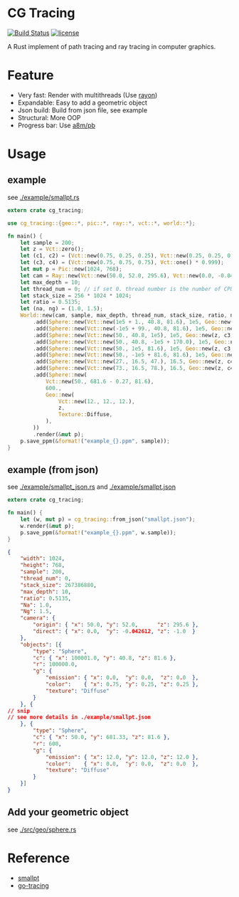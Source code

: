 # CG Tracing

[![Build Status](https://travis-ci.org/xalanq/cg_tracing.svg?branch=master)](https://travis-ci.org/xalanq/cg_tracing)
[![license](https://img.shields.io/badge/license-MIT-%23373737.svg)](https://raw.githubusercontent.com/xalanq/cg_tracing/master/LICENSE)

A Rust implement of path tracing and ray tracing in computer graphics.

# Feature

- Very fast: Render with multithreads (Use [rayon](https://github.com/rayon-rs/rayon/))
- Expandable: Easy to add a geometric object
- Json build: Build from json file, see example
- Structural: More OOP
- Progress bar: Use [a8m/pb](https://github.com/a8m/pb)

# Usage

## example

see [./example/smallpt.rs](./example/smallpt.rs)

```rust
extern crate cg_tracing;

use cg_tracing::{geo::*, pic::*, ray::*, vct::*, world::*};

fn main() {
    let sample = 200;
    let z = Vct::zero();
    let (c1, c2) = (Vct::new(0.75, 0.25, 0.25), Vct::new(0.25, 0.25, 0.75));
    let (c3, c4) = (Vct::new(0.75, 0.75, 0.75), Vct::one() * 0.999);
    let mut p = Pic::new(1024, 768);
    let cam = Ray::new(Vct::new(50.0, 52.0, 295.6), Vct::new(0.0, -0.042612, -1.0));
    let max_depth = 10;
    let thread_num = 0; // if set 0. thread number is the number of CPUs available(logical cores).
    let stack_size = 256 * 1024 * 1024;
    let ratio = 0.5135;
    let (na, ng) = (1.0, 1.5);
    World::new(cam, sample, max_depth, thread_num, stack_size, ratio, na, ng)
        .add(Sphere::new(Vct::new(1e5 + 1., 40.8, 81.6), 1e5, Geo::new(z, c1, Texture::Diffuse)))
        .add(Sphere::new(Vct::new(-1e5 + 99., 40.8, 81.6), 1e5, Geo::new(z, c2, Texture::Diffuse)))
        .add(Sphere::new(Vct::new(50., 40.8, 1e5), 1e5, Geo::new(z, c3, Texture::Diffuse)))
        .add(Sphere::new(Vct::new(50., 40.8, -1e5 + 170.0), 1e5, Geo::new(z, z, Texture::Diffuse)))
        .add(Sphere::new(Vct::new(50., 1e5, 81.6), 1e5, Geo::new(z, c3, Texture::Diffuse)))
        .add(Sphere::new(Vct::new(50., -1e5 + 81.6, 81.6), 1e5, Geo::new(z, c3, Texture::Diffuse)))
        .add(Sphere::new(Vct::new(27., 16.5, 47.), 16.5, Geo::new(z, c4, Texture::Specular)))
        .add(Sphere::new(Vct::new(73., 16.5, 78.), 16.5, Geo::new(z, c4, Texture::Refractive)))
        .add(Sphere::new(
            Vct::new(50., 681.6 - 0.27, 81.6),
            600.,
            Geo::new(
                Vct::new(12., 12., 12.),
                z,
                Texture::Diffuse,
            ),
        ))
        .render(&mut p);
    p.save_ppm(&format!("example_{}.ppm", sample));
}
```

## example (from json)

see [./example/smallpt_json.rs](./example/smallpt_json.rs) and [./example/smallpt.json](./example/smallpt.json)

```rust
extern crate cg_tracing;

fn main() {
    let (w, mut p) = cg_tracing::from_json("smallpt.json");
    w.render(&mut p);
    p.save_ppm(&format!("example_{}.ppm", w.sample));
}
```

```json
{
    "width": 1024,
    "height": 768,
    "sample": 200,
    "thread_num": 0,
    "stack_size": 267386880,
    "max_depth": 10,
    "ratio": 0.5135,
    "Na": 1.0,
    "Ng": 1.5,
    "camera": {
        "origin": { "x": 50.0, "y": 52.0,      "z": 295.6 },
        "direct": { "x": 0.0,  "y": -0.042612, "z": -1.0  }
    },
    "objects": [{
        "type": "Sphere",
        "c": { "x": 100001.0, "y": 40.8, "z": 81.6 },
        "r": 100000.0,
        "g": {
            "emission": { "x": 0.0,  "y": 0.0,  "z": 0.0  },
            "color":    { "x": 0.75, "y": 0.25, "z": 0.25 },
            "texture": "Diffuse"
        }
    }, {
// snip
// see more details in ./example/smallpt.json
    }, {
        "type": "Sphere",
        "c": { "x": 50.0, "y": 681.33, "z": 81.6 },
        "r": 600,
        "g": {
            "emission": { "x": 12.0, "y": 12.0, "z": 12.0 },
            "color":    { "x": 0.0,  "y": 0.0,  "z": 0.0  },
            "texture": "Diffuse"
        }
    }]
}
```

## Add your geometric object

see [./src/geo/sphere.rs](./src/geo/sphere.rs)

# Reference

- [smallpt](http://www.kevinbeason.com/smallpt/)
- [go-tracing](https://github.com/xalanq/go-tracing)
